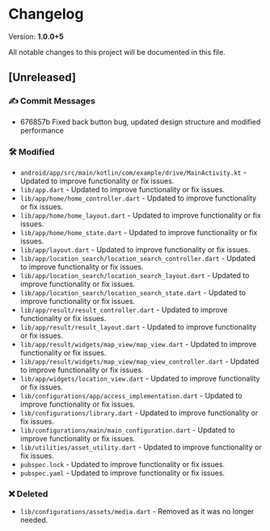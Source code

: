 # Changelog

Version: **1.0.0+5**

All notable changes to this project will be documented in this file.

## [Unreleased]

### ✍️ Commit Messages

* 676857b Fixed back button bug, updated design structure and modified performance

### 🛠️ Modified

* `android/app/src/main/kotlin/com/example/drive/MainActivity.kt` - Updated to improve functionality or fix issues.
* `lib/app.dart` - Updated to improve functionality or fix issues.
* `lib/app/home/home_controller.dart` - Updated to improve functionality or fix issues.
* `lib/app/home/home_layout.dart` - Updated to improve functionality or fix issues.
* `lib/app/home/home_state.dart` - Updated to improve functionality or fix issues.
* `lib/app/layout.dart` - Updated to improve functionality or fix issues.
* `lib/app/location_search/location_search_controller.dart` - Updated to improve functionality or fix issues.
* `lib/app/location_search/location_search_layout.dart` - Updated to improve functionality or fix issues.
* `lib/app/location_search/location_search_state.dart` - Updated to improve functionality or fix issues.
* `lib/app/result/result_controller.dart` - Updated to improve functionality or fix issues.
* `lib/app/result/result_layout.dart` - Updated to improve functionality or fix issues.
* `lib/app/result/widgets/map_view/map_view.dart` - Updated to improve functionality or fix issues.
* `lib/app/result/widgets/map_view/map_view_controller.dart` - Updated to improve functionality or fix issues.
* `lib/app/widgets/location_view.dart` - Updated to improve functionality or fix issues.
* `lib/configurations/app/access_implementation.dart` - Updated to improve functionality or fix issues.
* `lib/configurations/library.dart` - Updated to improve functionality or fix issues.
* `lib/configurations/main/main_configuration.dart` - Updated to improve functionality or fix issues.
* `lib/utilities/asset_utility.dart` - Updated to improve functionality or fix issues.
* `pubspec.lock` - Updated to improve functionality or fix issues.
* `pubspec.yaml` - Updated to improve functionality or fix issues.

### ❌ Deleted

* `lib/configurations/assets/media.dart` - Removed as it was no longer needed.
